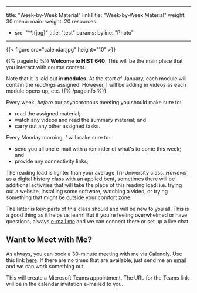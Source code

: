
---
title: "Week-by-Week Material"
linkTitle: "Week-by-Week Material"
weight: 30
menu:
  main:
    weight: 20
resources:
- src: "**.{jpg}"
  title: "test"
  params:
    byline: "Photo"
---

{{< figure src="calendar.jpg" height="10" >}}




{{% pageinfo %}}
**Welcome to HIST 640**. This will be the main place that you interact with course content. 

Note that it is laid out in **modules**. At the start of January, each module will contain the _readings_ assigned. However, I will be adding in videos as each module opens up, etc.
{{% /pageinfo %}}

Every week, _before_ our asynchronous meeting you should make sure to:

- read the assigned material;
- watch any videos and read the summary material; and
- carry out any other assigned tasks.

Every Monday morning, _I_ will make sure to:

- send you all one e-mail with a reminder of what's to come this week; and
- provide any connectivity links;

The reading load is lighter than your average Tri-University class. _However_, as a digital history class with an applied bent, sometimes there will be additional activities that will take the place of this reading load: i.e. trying out a website, installing some software, watching a video, or trying something that might be outside your comfort zone.

The latter is key: parts of this class should and will be new to you all. This is a good thing as it helps us learn! But if you're feeling overwhelmed or have questions, always [e-mail me](mailto:i2millig@uwaterloo.ca) and we can connect there or set up a live chat.

## Want to Meet with Me?

As always, you can book a 30-minute meeting with me via Calendly. Use this link [here](https://calendly.com/i2millig/30min). If there are no times that are available, just send me an [email](mailto:i2millig@uwaterloo.ca) and we can work something out. 

This will create a Microsoft Teams appointment. The URL for the Teams link will be in the calendar invitation e-mailed to you.